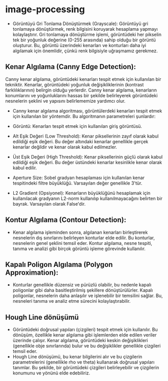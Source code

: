 # image-processing

* Görüntüyü Gri Tonlama Dönüştürmek (Grayscale): Görüntüyü gri tonlamaya dönüştürmek, renk bilgisini koruyarak hesaplama yapmayı kolaylaştırır. Gri tonlamaya dönüştürme işlemi, görüntüdeki her pikselin tek bir yoğunluk değerine (0-255 arasında) sahip olduğu bir görüntü oluşturur. Bu, görüntü üzerindeki kenarları ve konturları daha iyi algılamak için önemlidir, çünkü renk bilgisiyle uğraşmamız gerekmez.


## Kenar Algılama (Canny Edge Detection): 
Canny kenar algılama, görüntüdeki kenarları tespit etmek için kullanılan bir tekniktir. Kenarlar, görüntüdeki yoğunluk değişikliklerinin (kontrast farklılıklarının) belirgin olduğu yerlerdir. Canny kenar algılama, kenarların konumlarını ve yoğunluklarını hassas bir şekilde belirleyerek görüntüdeki nesnelerin şeklini ve yapısını belirlememize yardımcı olur.

* Canny kenar algılama algoritması, görüntülerdeki kenarları tespit etmek için kullanılan bir yöntemdir. Bu algoritmanın parametreleri şunlardır:

* Görüntü: Kenarları tespit etmek için kullanılan giriş görüntüsü.
* Alt Eşik Değeri (Low Threshold): Kenar piksellerinin zayıf olarak kabul edildiği eşik değeri. Bu değer altındaki kenarlar genellikle gerçek kenarlar değildir ve kenar olarak kabul edilmezler.
* Üst Eşik Değeri (High Threshold): Kenar piksellerinin güçlü olarak kabul edildiği eşik değeri. Bu değer üstündeki kenarlar kesinlikle kenar olarak kabul edilir.
* Aperture Size: Sobel gradyan hesaplaması için kullanılan kenar tespitindeki filtre büyüklüğü. Varsayılan değer genellikle 3'tür.
* L2 Gradient (Opsiyonel): Kenarların büyüklüğünü hesaplamak için kullanılacak gradyanın L2-norm kullanılıp kullanılmayacağını belirten bir bayrak. Varsayılan olarak False'dir.

## Kontur Algılama (Contour Detection): 
* Kenar algılama işleminden sonra, algılanan kenarları birleştirerek nesnelerin dış sınırlarını belirleyen konturlar elde edilir. Bu konturlar, nesnelerin genel şeklini temsil eder. Kontur algılama, nesne tespiti, tanıma ve analizi gibi birçok görüntü işleme görevinde kullanılır.


## Kapalı Poligon Algılama (Polygon Approximation): 
* Konturlar genellikle düzensiz ve pürüzlü olabilir, bu nedenle kapalı poligonlar gibi daha basitleştirilmiş şekillere dönüştürülürler. Kapalı poligonlar, nesnelerin daha anlaşılır ve işlenebilir bir temsilini sağlar. Bu, nesneleri tanıma ve analiz etme sürecini kolaylaştırabilir.


## Hough Line dönüşümü
* Görüntüdeki doğrusal yapıları (çizgileri) tespit etmek için kullanılır. Bu dönüşüm, özellikle kenar algılama gibi işlemlerden elde edilen veriler üzerinde çalışır. Kenar algılama, görüntüdeki keskin değişiklikleri (genellikle obje sınırlarında) bulur ve bu değişiklikler genellikle çizgileri temsil eder.
* Hough Line dönüşümü, bu kenar bilgilerini alır ve bu çizgilerin parametrelerini (genellikle rho ve theta) kullanarak doğrusal yapıları tanımlar. Bu şekilde, bir görüntüdeki çizgileri belirleyebilir ve çizgilerin konumunu ve yönünü elde edebiliriz.
